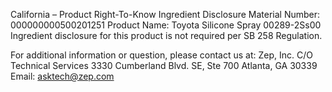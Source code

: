 
 
 
California – Product Right-To-Know Ingredient Disclosure 
Material Number: 000000000500201251 
Product Name: Toyota Silicone Spray 00289-2Ss00 
Ingredient disclosure for this product is not required per SB 258 Regulation. 
 
For additional information or question, please contact us at: 
Zep, Inc. 
C/O Technical Services 
3330 Cumberland Blvd. SE, Ste 700 
Atlanta, GA 30339 
Email: asktech@zep.com 
 
 
 
 
